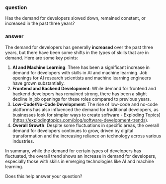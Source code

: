 ### question
Has the demand for developers slowed down, remained constant, or increased in the past three years?

### answer
The demand for developers has generally **increased** over the past three years, but there have been some shifts in the types of skills that are in demand. Here are some key points:

1. **AI and Machine Learning**: There has been a significant increase in demand for developers with skills in AI and machine learning. Job openings for AI research scientists and machine learning engineers have grown substantially.
2. **Frontend and Backend Development**: While demand for frontend and backend developers has remained strong, there has been a slight decline in job openings for these roles compared to previous years.
3. **Low-Code/No-Code Development**: The rise of low-code and no-code platforms has also influenced the demand for traditional developers, as businesses look for simpler ways to create software - Exploding Topics](https://explodingtopics.com/blog/software-development-trends).
4. **Overall Growth**: Despite some fluctuations in specific areas, the overall demand for developers continues to grow, driven by digital transformation and the increasing reliance on technology across various industries.

In summary, while the demand for certain types of developers has fluctuated, the overall trend shows an increase in demand for developers, especially those with skills in emerging technologies like AI and machine learning.

Does this help answer your question?
